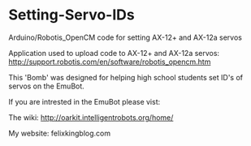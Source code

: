 # Setting-Servo-IDs
Arduino/Robotis_OpenCM code for setting AX-12+ and AX-12a servos

Application used to upload code to AX-12+ and AX-12a servos:
http://support.robotis.com/en/software/robotis_opencm.htm

This 'Bomb' was designed for helping high school students set ID's of servos on the EmuBot.

If you are intrested in the EmuBot please vist:

The wiki: http://oarkit.intelligentrobots.org/home/

My website: felixkingblog.com 
